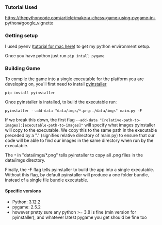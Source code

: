 ### Tutorial Used
https://thepythoncode.com/article/make-a-chess-game-using-pygame-in-python#google_vignette

### Getting setup
I used pyenv ([tutorial for mac here](https://medium.com/marvelous-mlops/the-rightway-to-install-python-on-a-mac-f3146d9d9a32))
to get my python environment setup.

Once you have python just run
`pip intall pygame`

### Building Game
To compile the game into a single executable for the platform you are developing on, you'll
first need to install [pyinstaller](https://www.google.com/search?client=safari&rls=en&q=pyinstaller&ie=UTF-8&oe=UTF-8)

`pip install pyinstaller`

Once pyinstaller is installed, to build the executable run:

`pyinstaller --add-data "data/imgs/*.png:./data/imgs" main.py -F`

If we break this down, the first flag `--add-data "[relative-path-to-images]:[executable-path-to-images]"`
will specify what images pyinstaller will copy to the executable. We copy this to the same path in the executable preceded
by a "." (signifies relative directory of main.py) to ensure that our code will be able to find our images in the same
directory when run by the executable.

The `*` in "data/imgs/*.png" tells pyinstaller to copy all .png files in the data/imgs directory.

Finally, the -F flag tells pyinstaller to build the app into a single executable. Without this flag, by default
pyinstaller will produce a one folder bundle, instead of a single file bundle executable.

#### Specific versions
- Python: 3.12.2
- pygame: 2.5.2
- however pretty sure any python >= 3.8 is fine (min version for pyinstaller), and whatever latest pygame you get should be fine too

